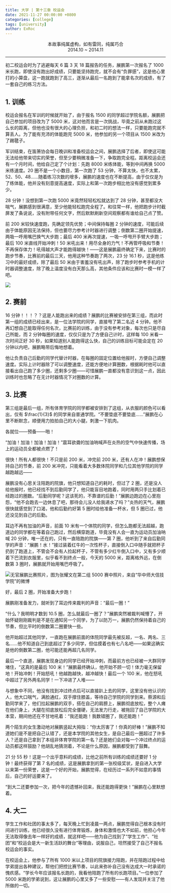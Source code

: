 ```yaml
---
title: 大学 | 第十三章 校运会
date: 2021-11-27 00:00:00 +0800
categories: [college]
tags: [university]
author: ExRoc
---
```


<center>本故事纯属虚构，如有雷同，纯属巧合</center>
<center>2014.10 ~ 2014.11</center>

----

初二校运会时为了逃避每天 6 篇 3 天 18 篇报告的任务，展鹏第一次报名了 1000 米长跑，即使没有跑出好成绩，只要能坚持跑完，就不会有“负罪感”，这是他心里打的小算盘，这一跑就跑到了高三，逐渐从最后一名跑到了能拿名次的成绩，有了一套自己的练习方法。

## 1. 训练

校运会报名在军训的时候就开始了，由于报名 1500 的同学超过学院名额，展鹏把自己参加的项目改为了 5000 米，这对他而言是一次挑战，毕竟之前从未跑过这么长的距离，但他也没有很大的心理负担，和初二时的想法一样，只要能跑完就不算丢人。为了能有充沛的体能跑完 5000 米，他参加的另一个项目从 1500 米改为了踢毽子。

军训结束，在笛箫协会每日晚训和准备校运会之间，展鹏选择了后者，即使这可能无法给他带来切实的荣誉，但至少要稍微准备一下，争取跑完全程。距离校运会还有一个月时间，他给自己定了个计划：先跑 8000 米练体能，等到中间再换 5000 米练速度。20 圈不是一个小数目，第一次跑了 53 分钟，不算太快，也不太累，52、50、48……随着练习次数的增多，展鹏的速度也在不断提高，由于仅仅是为了练体能，他并没有刻意提高速度，实际上和第一次跑步相比他没有感觉到累多少。

28 分钟！没想到第一次跑 5000 米竟然轻轻松松就达到了 28 分钟，甚至都没大喘气，展鹏感到很满意，至少他能轻松跑完全程了。和往常一样，他把跑步计时截屏发了条说说，没有附带任何文字，然后默默刷新空间观察都有谁给自己点了赞。

前 200 米较快速度跑，先确定领先优势；中间保持每圈 2 分钟的速度，可能后续由于体能原因无法保持，但也要尽力参考计时器进行调整；倒数第二圈开始提速，两吸一呼用嘴巴换气大步跑；最后 400 米再次提速，一吸一呼甩开手臂大步跑；最后 100 米直线开始冲刺！50 米吼出来！用尽全身的力气！不再管呼吸和节奏！不再保存体力！吼得越大声才能跑得越快！——这是展鹏最终确定下来，比赛时的跑步节奏，比赛前的最后三天，他用这种节奏跑了两次，23 分 16.1 秒，这是他练习中的最好成绩，除了最后 50 米由于害羞没有吼出声，除了跑步时参考手机的计时器调整速度，除了晚上温度没有白天那么高，其他条件应该和比赛时一模一样了吧。

![](/assets/img/posts/college/miaobiao.jpeg)

## 2. 赛前

16 分钟！！！？？这是人能跑出来的成绩？展鹏的比赛被安排在第三组，而此时第一组的成绩已经出来，是一位法学院的同学，直接甩了第二名近 4 分钟。他不再幻想自己能取得任何名次，比赛前的训练，由于没有参考对象，每次也只是尽自己所能，而 2 分钟每圈的速度，仅仅只是为了方便自己计时，这样每 100 米看一次时间正好 30 秒，如果知道别人能跑得这么快，自己的训练目标可能会定在 20 分钟以内吧，展鹏略带后悔地想着。

他让负责自己后勤的同学代替计时器，在每圈的固定位置给他报时，方便自己调整速度。实际上计时器除了可以调整速度，还能方便地计算圈数，根据耗时他可以直接看出自己跑了多少圈，还剩多少圈——可惜展鹏一直都没有意识到这一点，因此训练时也忽略了在无计时器情况下对圈数的计算。

## 3. 比赛

第三组是最后一组，所有体育学院的同学都被安排到了这组，从衣服的颜色可以看出，仅有 $\frac{1}{3}$ 的同学来自普通学院。“不要垫底不要垫底……”展鹏在心里不断默念，顺便用力拍拍自己的大小腿，刺激一下肌肉。

各就位——预备——啪！

“加油！加油！加油！加油！”震耳欲聋的加油呐喊声在炎热的空气中快速传播，场上的运动员全都被点燃了！

很快！所有人都很快！不只是前 200 米，冲完前 200 米，还有人在冲！展鹏想保持自己的节奏，前 200 米冲完，只能看着大多数体院同学和几位其他学院的同学越跑越远——

展鹏没有心思关注陪跑的院旗，他只想知道自己的耗时，但过了 2 圈，还是没人给他报时，他已经找不到后勤同学了，他只能盲目地跑着，同时用两只手比划着已经跑过的圈数。“后勤同学呢？这该死的，不靠谱的后勤！”展鹏边跑边在心里抱怨，“他不会跑去一边休息了吧，那待会儿没人给我递水了吗？”炎热的天气，展鹏很快就感觉到了口渴，他和后勤约好第 5 圈时给他准备一杯水，但 5 圈已过，他还没见到自己的后勤。

耳边不再有加油的声音，前面 10 米有一个体院的同学，但怎么跑都无法超越，跑道边的同学都在等着自己跑过，然后横穿跑道，毕竟没有人会一直为运动员加油呐喊 20 分钟，唯一还在的，只有一直陪跑的院旗——第 7 圈，他听到了来自后勤同学的声音：“展鹏！水！”接过装着红牛的一次性杯子，直接倒入口中随手就把杯子扔到了跑道上，不管会不会有人捡起杯子，不管有多少红牛倒入口中，又有多少顺着下巴流到衣服里，似乎看不到终点一般，今天的 5000 米，距离格外远，在倒数第 3 圈时，展鹏就开始用嘴巴呼吸了。

![无官展鹏比赛照片，图为张耀文在第二组 5000 赛中照片，来自“华中师大信技学院”的微博](/assets/img/posts/college/xiaoyunhui.png)

好，最后 2 圈，开始准备大步跑！

展鹏刚准备发力，就听到了耳边传来裁判的声音：“最后一圈！”

“什么？我明明才数到 10.5 圈，怎么就最后一圈了？”展鹏突然被裁判喊懵了，开始怀疑刚刚裁判是不是在通知另一个同学，为了以防万一，展鹏仍然保持着自己的节奏，但比平时的倒数第二圈要快一些。

他开始超过其他同学，一直跑在展鹏前面的体院同学最先被反超，一名、两名、三名……他不知道自己到底超过了多少同学，但估摸着也有七八名吧——如果这确实是他的倒数第二圈，他可能还能再超几名同学。

最后一个直道，展鹏发现身边的同学已经开始冲刺，而最前方也已经被一大群同学堵住，“这真的是最后 100 米！”展鹏最终确认，他开始不顾一切！体力毫无保留地！开始冲刺！开始怒吼！他越跑越快，越冲越快！最后一个 100 米，他在怒吼中超过了另外两名同学！一下冲进了人堆——

与想象中不同，他没有找到冲过终点后可以直接趴上去的同学，这里没有他认识的人，他大口喘气，满脸通红，双手撑住膝盖，等待自己学院的同学到来。蔡源和后勤同学来了，他们拉起展鹏的双手，搭在自己的肩膀上，展鹏彻底放松，整个人瘫在他们身上，大腿在彻底放松后完全僵硬，无法发力行走，被拖回了自己学院的大本营，期间他还在不甘地吼着：“我还能跑！我数错圈了，我还能跑！”

两个陌生的女生激动地对展鹏竖起大拇指：“你太厉害了！你真的好棒！”展鹏不知道她们是不是把自己认错了，还是本学院的其他女生，是自己最后一圈超过了许多人？还是自己拿到了本组非体育学院的第一名？还是她们会对每一个冲过终点的运动员都这样鼓励？他胡乱地猜测着，不论是什么原因，展鹏都受到了鼓舞。

21 分 55 秒！这是一个出乎意料的成绩，比他之前所有训练的成绩还要好 1 分钟！最终获得了第 7 名的成绩，这是展鹏拿到的第一张校级奖状，是自进入大学以来第一份荣誉，这是一个好的开始，展鹏觉得，在经历过一系列不如意的事情后，自己的好运要来了。

“到大二还要参加一次，把今年的遗憾补回来，我还能跑得更快！”展鹏在心里默想着。

## 4. 大二

学生工作和社团的事太多了，每天晚上忙到凌晨一两点，展鹏觉得自己根本没有时间进行训练，他已经很久没有进行体育锻炼，身体和激情也大不如前，他担心今年无法取得像去年一样好的成绩，就这样吧——他为自己找到了“学生工作”、“社团”和“校运会是大一新生活跃的舞台”等理由，说服自己，坦然接受了自己不报名校运会的事实。

在校运会上，他参与了所有 1000 米以上项目的院旗接力陪跑，并在陪跑过程中给学弟提出各种建议，帮他们把控比赛节奏，以此来弥补自己没有达成大一时承诺的愧疚感。“学长今年应该报名长跑的，我看他陪跑了所有的长跑项目。”一位参加了 5000 米跑的学弟说到，这让展鹏的心里又多了一些安慰——有人发现并关注了他所做的一切。
